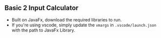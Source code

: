 ## Basic 2 Input Calculator

- Built on JavaFx, download the required libraries to run.
- If you're using vscode, simply update the `vmargs` in `.vscode/launch.json` with the path to JavaFx Library.
